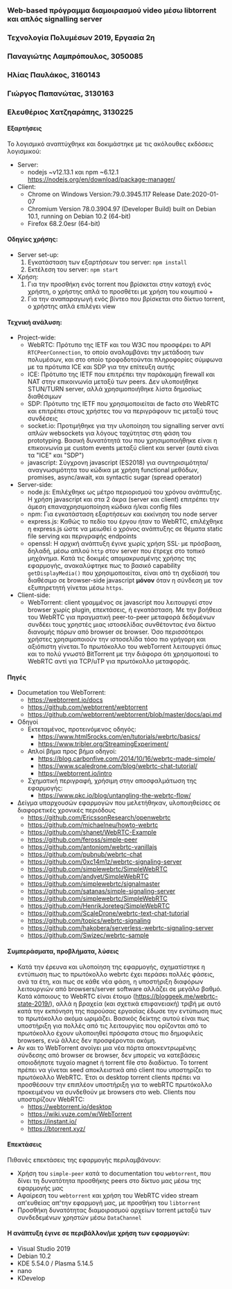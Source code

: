 ### Web-based πρόγραμμα διαμοιρασμού video μέσω libtorrent και απλός signalling server
### Τεχνολογία Πολυμέσων 2019, Εργασία 2η
### Παναγιώτης Λαμπρόπουλος, 3050085
### Ηλίας Παυλάκος, 3160143
### Γιώργος Παπανώτας, 3130163
### Ελευθέριος Χατζηαράπης, 3130225

#### Εξαρτήσεις
Το λογισμικό αναπτύχθηκε και δοκιμάστηκε με τις ακόλουθες εκδόσεις λογισμικού:
* Server:
  * nodejs ~v12.13.1 και npm ~6.12.1 https://nodejs.org/en/download/package-manager/
* Client:
  * Chrome on Windows	Version:79.0.3945.117	Release Date:2020-01-07
  * Chromium Version 78.0.3904.97 (Developer Build) built on Debian 10.1, running on Debian 10.2 (64-bit)
  * Firefox 68.2.0esr (64-bit)

#### Οδηγίες χρήσης:
* Server set-up:
  1. Εγκατάσταση των εξαρτήσεων του server: `npm install`
  1. Εκτέλεση του server: `npm start`
* Χρήση:
  1. Για την προσθήκη ενός torrent που βρίσκεται στην κατοχή ενός χρήστη, ο χρήστης απλά το προσθέτει με χρήση του κουμπιού +
  1. Για την αναπαραγωγή ενός βίντεο που βρίσκεται στο δίκτυο torrent, ο χρήστης απλά επιλέγει view

#### Τεχνική ανάλυση:
  * Project-wide:
    * WebRTC: Πρότυπο της IETF και του W3C που προσφέρει το API `RTCPeerConnection`, το οποίο αναλαμβάνει την μετάδοση των πολυμέσων, και στο οποίο τροφοδοτούνται πληροφορίες σύμφωνα με τα πρότυπα ICE και SDP για την επίτευξη αυτής
    * ICE: Πρότυπο της IETF που επιτρέπει την παράκαμψη firewall και NAT στην επικοινωνία μεταξύ των peers. Δεν υλοποιήθηκε STUN/TURN server, αλλά χρησιμοποιήθηκε λίστα δημοσίως διαθέσιμων
    * SDP: Πρότυπο της IETF που χρησιμοποιείται de facto στο WebRTC και επιτρέπει στους χρήστες του να περιγράφουν τις μεταξύ τους συνδέσεις
    * socket.io: Προτιμήθηκε για την υλοποίηση του signalling server αντί απλών websockets για λόγους ταχύτητας στη φάση του prototyping. Βασική δυνατότητά του που χρησιμοποιήθηκε είναι η επικοινωνία με custom events μεταξύ client και server (αυτά είναι τα "ICE" και "SDP")
    * javascript: Σύγχρονη javascript (ES2018) για συντηρισιμότητα/αναγνωσιμότητα του κώδικα με χρήση functional μεθόδων, promises, async/await, και syntactic sugar (spread operator)
  * Server-side:
    * node.js: Επιλέχθηκε ως μέτρο περιορισμού του χρόνου ανάπτυξης. Η χρήση javascript και στα 2 άκρα (server και client) επιτρέπει την άμεση επαναχρησιμοποίηση κώδικα ή/και config files
    * npm: Για εγκατάσταση εξαρτήσεων και εκκίνηση του node server
    * express.js: Καθώς το πεδίο του έργου ήταν το WebRTC, επιλέχθηκε η express.js ώστε να μειωθεί ο χρόνος ανάπτυξης σε θέματα static file serving και περιγραφής endpoints
    * openssl: Η αρχική ανάπτυξη έγινε χωρίς χρήση SSL· με πρόσβαση, δηλαδή, μέσω απλού `http` στον server που έτρεχε στο τοπικό μηχάνημα. Κατά τις δοκιμές απομακρυσμένης χρήσης της εφαρμογής, ανακαλύφτηκε πως το βασικό capability `getDisplayMedia()` που χρησιμοποιείται, είναι από τη σχεδίασή του διαθέσιμο σε browser-side javascript **μόνον** όταν η σύνδεση με τον εξυπηρετητή γίνεται μέσω `https`.
  * Client-side:
    * WebTorrent: client γραμμένος σε javascript που λειτουργεί στον browser χωρίς plugin, επεκτάσεις, ή εγκατάσταση. Με την βοήθεια του WebRTC για πραγματική peer-to-peer μεταφορά δεδομένων συνδέει τους χρηστές μιας ιστοσελίδας συνθέτοντας ένα δίκτυο διανομής πόρων από browser σε browser. Όσο περισσότεροι χρήστες χρησιμοποιούν την ιστοσελίδα τόσο πιο γρήγορη και αξιόπιστη γίνεται.To πρωτόκολλο του webTorrent λειτουργεί όπως και το πολύ γνωστό BitTorrent με την διάφορα ότι χρησιμοποιεί το WebRTC αντί για TCP/uTP για πρωτόκολλο μεταφοράς. 

#### Πηγές
   * Documetation του WebTorrent:
       * https://webtorrent.io/docs
       * https://github.com/webtorrent/webtorrent
       * https://github.com/webtorrent/webtorrent/blob/master/docs/api.md
   * Οδηγοί
     * Εκτεταμένος, προτεινόμενος οδηγός:
       * https://www.html5rocks.com/en/tutorials/webrtc/basics/
       * https://www.tribler.org/StreamingExperiment/
     * Απλοί βήμα προς βήμα οδηγοί:
       * https://blog.carbonfive.com/2014/10/16/webrtc-made-simple/
       * https://www.scaledrone.com/blog/webrtc-chat-tutorial/
       * https://webtorrent.io/intro
     * Σχηματική περιγραφή, χρήσιμη στην αποσφαλμάτωση της εφαρμογής:
       * https://www.pkc.io/blog/untangling-the-webrtc-flow/
   * Δείγμα υπαρχουσών εφαρμογών που μελετήθηκαν, υλοποιηθείσες σε διαφορετικές χρονικές περιόδους
     * https://github.com/EricssonResearch/openwebrtc
     * https://github.com/michaelneu/howto-webrtc
     * https://github.com/shanet/WebRTC-Example
     * https://github.com/feross/simple-peer
     * https://github.com/antoniom/webrtc-vanillajs
     * https://github.com/pubnub/webrtc-chat
     * https://github.com/0xc14m1z/webrtc-signaling-server
     * https://github.com/simplewebrtc/SimpleWebRTC
     * https://github.com/andyet/SimpleWebRTC
     * https://github.com/simplewebrtc/signalmaster
     * https://github.com/satanas/simple-signaling-server
     * https://github.com/simplewebrtc/SimpleWebRTC
     * https://github.com/HenrikJoreteg/SimpleWebRTC
     * https://github.com/ScaleDrone/webrtc-text-chat-tutorial
     * https://github.com/topics/webrtc-signaling
     * https://github.com/hakobera/serverless-webrtc-signaling-server
     * https://github.com/Swizec/webrtc-sample
   

#### Συμπεράσματα, προβλήματα, λύσεις
* Κατά την έρευνα και υλοποίηση της εφαρμογής, σχηματίστηκε η εντύπωση πως το πρωτόκολλο webrtc έχει περάσει πολλές φάσεις, ανά τα έτη, και πως σε κάθε νέα φάση, η υποστήριξη διαφόρων λειτουργιών από browsers/server software αλλάζει σε μεγάλο βαθμό. Κατά κάποιους το WebRTC είναι έτοιμο (https://bloggeek.me/webrtc-state-2019/), αλλά η βραχεία (και σχετικά επιφανειακή) τριβή με αυτό κατά την εκπόνηση της παρούσας εργασίας έδωσε την εντύπωση πως το πρωτόκολλο ακόμα ωριμάζει. Βασικός δείκτης αυτού είναι πως υποστήριξη για πολλές από τις λειτουργίες που ορίζονται από το πρωτόκολλο έχουν υλοποιηθεί πρόσφατα στους πιο δημοφιλείς browsers, ενώ άλλες δεν προσφέρονται ακόμη.
* Αν και το WebTorrent ανοίγει μια νέα πόρτα αποκεντρωμένης σύνδεσης από browser σε browser, δεν μπορείς να κατεβάσεις οποιοδήποτε τυχαίο magnet ή torrent file στο διαδίκτυο. Το torrent πρέπει να γίνεται seed αποκλειστικά από client που υποστηρίζει το πρωτόκολλο WebRTC. Έτσι οι desktop torrent clients πρέπει να προσθέσουν την επιπλέον υποστήριξη για το webRTC πρωτόκολλο προκειμένου να συνδεθούν με browsers στο web.
Clients που υποστιρίζουν WebRTC:
    * https://webtorrent.io/desktop
    * https://wiki.vuze.com/w/WebTorrent
    * https://instant.io/
    * https://btorrent.xyz/

#### Επεκτάσεις
Πιθανές επεκτάσεις της εφαρμογής περιλαμβάνουν:
  * Χρήση του `simple-peer` κατά το documentation του `webtorrent`, που δίνει τη δυνατότητα προσθήκης peers στο δίκτυο μας μέσω της εφαρμογής μας
  * Αφαίρεση του `webtorrent` και χρήση του WebRTC video stream απ'ευθείας απ'την εφαρμογή μας, με προσθήκη του `libtorrent`
  * Προσθήκη δυνατότητας διαμοιρασμού αρχείων torrent μεταξύ των συνδεδεμένων χρηστών μέσω `DataChannel`

#### Η ανάπτυξη έγινε σε περιβάλλον/με χρήση των εφαρμογών:
  * Visual Studio 2019
  * Debian 10.2
  * KDE 5.54.0 / Plasma 5.14.5
  * nano
  * KDevelop
